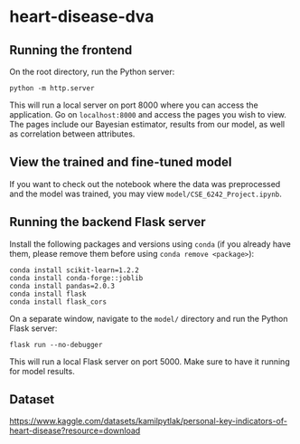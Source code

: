 # heart-disease-dva

## Running the frontend

On the root directory, run the Python server:

```
python -m http.server
```

This will run a local server on port 8000 where you can access the application. Go on `localhost:8000` and access the pages you wish to view. The pages include our Bayesian estimator, results from our model, as well as correlation between attributes.

## View the trained and fine-tuned model

If you want to check out the notebook where the data was preprocessed and the model was trained, you may view `model/CSE_6242_Project.ipynb`.

## Running the backend Flask server

Install the following packages and versions using `conda` (if you already have them, please remove them before using `conda remove <package>`):

```
conda install scikit-learn=1.2.2
conda install conda-forge::joblib
conda install pandas=2.0.3
conda install flask
conda install flask_cors
```

On a separate window, navigate to the `model/` directory and run the Python Flask server:

```
flask run --no-debugger
```

This will run a local Flask server on port 5000. Make sure to have it running for model results.

## Dataset

https://www.kaggle.com/datasets/kamilpytlak/personal-key-indicators-of-heart-disease?resource=download

